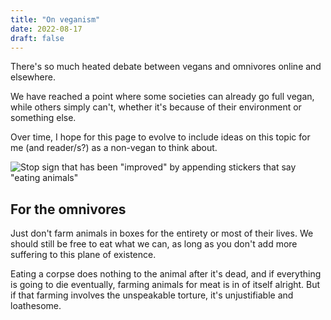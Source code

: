 ```yaml
---
title: "On veganism"
date: 2022-08-17
draft: false
---
```


There's so much heated debate between vegans and omnivores online and
elsewhere.

We have reached a point where some societies can already go full vegan,
while others simply can't, whether it's because of their environment or
something else.

Over time, I hope for this page to evolve to include ideas on this topic
for me (and reader/s?) as a non-vegan to think about.

![Stop sign that has been "improved" by appending stickers that say "eating animals"](/image/stop.png)

## For the omnivores

Just don't farm animals in boxes for the entirety or most of their
lives. We should still be free to eat what we can, as long as you don't
add more suffering to this plane of existence.

Eating a corpse does nothing to the animal after it's dead, and if
everything is going to die eventually, farming animals for meat is in of
itself alright. But if that farming involves the unspeakable torture,
it's unjustifiable and loathesome.
